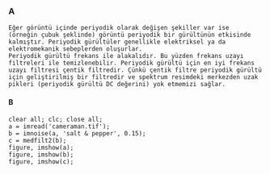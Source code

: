 ### A

    Eğer görüntü içinde periyodik olarak değişen şekiller var ise
    (örneğin çubuk şeklinde) görüntü periyodik bir gürültünün etkisinde
    kalmıştır. Periyodik gürültüler genellikle elektriksel ya da
    elektromekanik sebeplerden oluşurlar.
    Periyodik gürültü frekans ile alakalıdır. Bu yüzden frekans uzayı
    filtreleri ile temizlenebilir. Periyodik gürültü için en iyi frekans
    uzayı filtresi çentik filtredir. Çünkü çentik filtre periyodik gürültü
    için geliştirilmiş bir filtredir ve spektrum resimdeki merkezden uzak
    pikleri (periyodik gürültü DC değerini) yok etmemizi sağlar.

#### B

    clear all; clc; close all;
    a = imread('cameraman.tif');
    b = imnoise(a, 'salt & pepper', 0.15);
    c = medfilt2(b);
    figure, imshow(a);
    figure, imshow(b);
    figure, imshow(c);
